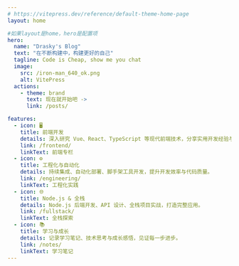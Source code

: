 ```yaml
---
# https://vitepress.dev/reference/default-theme-home-page
layout: home

#如果layout是home，hero是配置项
hero:
  name: "Drasky's Blog"
  text: "在不断构建中，构建更好的自己"
  tagline: Code is Cheap, show me you chat
  image:
    src: /iron-man_640_ok.png
    alt: VitePress
  actions:
    - theme: brand
      text: 现在就开始吧 ->
      link: /posts/

features:
  - icon: 🖥️
    title: 前端开发
    details: 深入研究 Vue、React、TypeScript 等现代前端技术，分享实用开发经验与最佳实践。
    link: /frontend/
    linkText: 前端专栏
  - icon: ⚙️
    title: 工程化与自动化
    details: 持续集成、自动化部署、脚手架工具开发，提升开发效率与代码质量。
    link: /engineering/
    linkText: 工程化实践
  - icon: 🌐
    title: Node.js & 全栈
    details: Node.js 后端开发、API 设计、全栈项目实战，打造完整应用。
    link: /fullstack/
    linkText: 全栈探索
  - icon: 📚
    title: 学习与成长
    details: 记录学习笔记、技术思考与成长感悟，见证每一步进步。
    link: /notes/
    linkText: 学习笔记
---
```


<style module>
  :root {
    --vp-home-hero-name-color: transparent;
    --vp-home-hero-name-background: -webkit-linear-gradient(120deg, #bd34fe, #41d1ff);
    --vp-button-brand-bg: #41d1ff;
  }
  .vp-hero {
    font-size: 1rem;
  }
</style>
